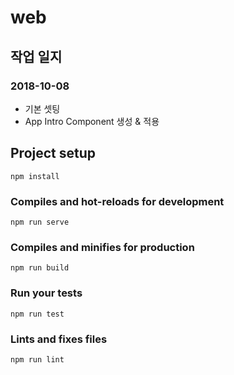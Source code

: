 # web

## 작업 일지
### 2018-10-08
- 기본 셋팅
- App Intro Component 생성 & 적용

## Project setup
```
npm install
```

### Compiles and hot-reloads for development
```
npm run serve
```

### Compiles and minifies for production
```
npm run build
```

### Run your tests
```
npm run test
```

### Lints and fixes files
```
npm run lint
```
